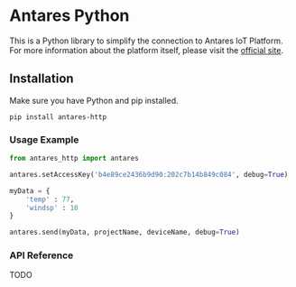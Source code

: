 # Antares Python
This is a Python library to simplify the connection to Antares IoT Platform. For more information about the platform itself, please visit the [official site](https://antares.id).  

## Installation
Make sure you have Python and pip installed.
```
pip install antares-http
```

### Usage Example
```python
from antares_http import antares

antares.setAccessKey('b4e89ce2436b9d90:202c7b14b849c084', debug=True)

myData = {
    'temp' : 77,
    'windsp' : 10
}

antares.send(myData, projectName, deviceName, debug=True)
```

### API Reference
TODO
